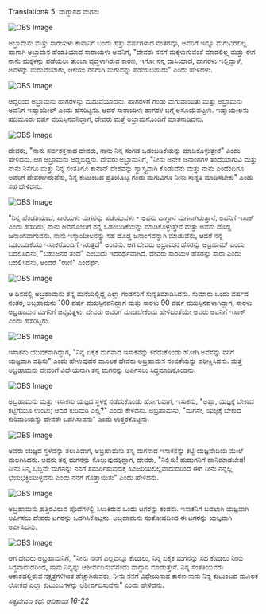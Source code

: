 Translation# 5. ವಾಗ್ದಾನದ ಮಗನು

![OBS Image](https://cdn.door43.org/obs/jpg/360px/obs-en-05-01.jpg)

ಅಬ್ರಾಮನು ಮತ್ತು ಸಾರಯಳು ಕಾನಾನಿಗೆ ಬಂದು ಹತ್ತು ವರ್ಷಗಳಾದ ನಂತರವೂ, ಅವರಿಗೆ ಇನ್ನೂ ಮಗುವಿರಲಿಲ್ಲ. ಹಾಗಾಗಿ ಅಬ್ರಾಮನ ಹೆಂಡತಿಯಾದ ಸಾರಾಯಳು ಅವನಿಗೆ, "ದೇವರು ನನಗೆ ಮಕ್ಕಳಾಗುವಂತೆ ಮಾಡಲಿಲ್ಲ ಮತ್ತು ಈಗ ನಾನು ಮಕ್ಕಳನ್ನು ಪಡೆಯಲು ತುಂಬಾ ವೃದ್ಧಳಾಗಿರುವ ಕಾರಣ, ಇಗೋ ನನ್ನ ದಾಸಿಯಾದ, ಹಾಗರಳು ಇಲ್ಲಿದ್ದಾಳೆ, ಅವಳನ್ನು ಮದುವೆಯಾಗು, ಆಕೆಯು ನನಗಾಗಿ ಮಗುವನ್ನು ಪಡೆಯಬಹುದು" ಎಂದು ಹೇಳಿದಳು.

![OBS Image](https://cdn.door43.org/obs/jpg/360px/obs-en-05-02.jpg)

ಆದ್ದರಿಂದ ಅಬ್ರಾಮನು ಹಾಗರಳನ್ನು ಮದುವೆಯಾದನು. ಹಾಗರಳಿಗೆ ಗಂಡು ಮಗುವಾಯಿತು ಮತ್ತು ಅಬ್ರಾಮನು ಅವನಿಗೆ ಇಷ್ಮಾಯೇಲ್ ಎಂದು ಹೆಸರಿಟ್ಟನು. ಆದರೆ ಸಾರಾಯಳು ಹಾಗರಳ ಬಗ್ಗೆ ಅಸೂಯೆಪಟ್ಟಳು. ಇಷ್ಮಾಯೇಲನು ಹದಿಮೂರು ವರ್ಷ ವಯಸ್ಸಿನವನಿದ್ದಾಗ, ದೇವರು ಮತ್ತೆ ಅಬ್ರಾಮನೊಂದಿಗೆ ಮಾತನಾಡಿದನು.

![OBS Image](https://cdn.door43.org/obs/jpg/360px/obs-en-05-03.jpg)

ದೇವರು, "ನಾನು ಸರ್ವಶಕ್ತನಾದ ದೇವರು, ನಾನು ನಿನ್ನ ಸಂಗಡ ಒಡಂಬಡಿಕೆಯನ್ನು ಮಾಡಿಕೊಳ್ಳುತ್ತೇನೆ" ಎಂದು ಹೇಳಿದನು. ಆಗ ಅಬ್ರಾಮನು ಅಡ್ಡಬಿದ್ದನು. ದೇವರು ಅಬ್ರಾಮನಿಗೆ, "ನೀನು ಅನೇಕ ಜನಾಂಗಗಳ ತಂದೆಯಾಗುವಿ ಮತ್ತು ನಾನು ನಿನಗೂ ಮತ್ತು ನಿನ್ನ ಸಂತತಿಗೂ ಕಾನಾನ್ ದೇಶವನ್ನು ಸ್ವಾಸ್ತ್ಯವಾಗಿ ಕೊಡುವೆನು ಮತ್ತು ನಾನು ಎಂದೆಂದಿಗೂ ಅವರಿಗೆ ದೇವರಾಗಿರುವೆನು, ನಿನ್ನ ಕುಟುಂಬದ ಪ್ರತಿಯೊಬ್ಬ ಗಂಡು ಮಗುವಿಗೂ ನೀನು ಸುನ್ನತಿ ಮಾಡಿಸಬೇಕು" ಎಂದು ಸಹ ಹೇಳಿದನು.

![OBS Image](https://cdn.door43.org/obs/jpg/360px/obs-en-05-04.jpg)

"ನಿನ್ನ ಹೆಂಡತಿಯಾದ, ಸಾರಯಳು ಮಗನನ್ನು ಪಡೆಯುವಳು - ಅವನು ವಾಗ್ದಾನ ಮಗನಾಗಿರುತ್ತಾನೆ, ಅವನಿಗೆ ಇಸಾಕ್ ಎಂದು ಹೆಸರಿಡು, ನಾನು ಅವನೊಂದಿಗೆ ನನ್ನ ಒಡಂಬಡಿಕೆಯನ್ನು ಮಾಡಿಕೊಳ್ಳುತ್ತೇನೆ ಮತ್ತು ಅವನು ದೊಡ್ಡ ಜನಾಂಗವಾಗುವನು. ನಾನು ಇಸ್ಮಾಯೇಲನನ್ನು ಸಹ ದೊಡ್ಡ ಜನಾಂಗವನ್ನಾಗಿ ಮಾಡುವೆನು, ಆದರೆ ನನ್ನ ಒಡಂಬಡಿಕೆಯು ಇಸಾಕನೊಂದಿಗೆ ಇರುತ್ತದೆ" ಅಂದನು.  ಆಗ ದೇವರು ಅಬ್ರಾಮನ ಹೆಸರನ್ನು ಅಬ್ರಹಾಮ್ ಎಂದು ಬದಲಿಸಿದನು, "ಬಹುಜನರ ತಂದೆ" ಎಂಬುದು ಇದರರ್ಥವಾಗಿದೆ. ದೇವರು ಸಾರಯಳ ಹೆಸರನ್ನು ಸಾರಾ ಎಂದು ಬದಲಿಸಿದನು, ಅಂದರೆ "ರಾಣಿ" ಎಂದರ್ಥ.

![OBS Image](https://cdn.door43.org/obs/jpg/360px/obs-en-05-05.jpg)

ಆ ದಿನದಲ್ಲಿ ಅಬ್ರಹಾಮನು ತನ್ನ ಮನೆಯಲ್ಲಿದ್ದ ಎಲ್ಲಾ ಗಂಡಸರಿಗೆ ಸುನ್ನತಿಮಾಡಿಸಿದನು. ಸುಮಾರು ಒಂದು ವರ್ಷದ ನಂತರ, ಅಬ್ರಹಾಮನು 100 ವರ್ಷ ವಯಸ್ಸಿನವನಿದ್ದಾಗ ಮತ್ತು ಸಾರಳು 90 ವರ್ಷ ವಯಸ್ಸಿನವಳಾಗಿದ್ದಾಗ, ಸಾರಳು ಅಬ್ರಹಾಮನ ಮಗನಿಗೆ ಜನ್ಮವಿತ್ತಳು. ದೇವರು ಅವರಿಗೆ ಮಾಡಬೇಕೆಂದು ಹೇಳಿದಂತೆಯೇ ಅವರು ಅವನಿಗೆ ಇಸಾಕ್ ಎಂದು ಹೆಸರಿಟ್ಟರು.

![OBS Image](https://cdn.door43.org/obs/jpg/360px/obs-en-05-06.jpg)

ಇಸಾಕನು ಯುವಕನಾಗಿದ್ದಾಗ, "ನಿನ್ನ ಏಕೈಕ ಮಗನಾದ ಇಸಾಕನನ್ನು ಕರೆದುಕೊಂಡು ಹೋಗಿ ಅವನನ್ನು ನನಗೆ ಯಜ್ಞವಾಗಿ ವಧಿಸು" ಎಂದು ಹೇಳುವುದರ ಮೂಲಕ ದೇವರು ಅಬ್ರಹಾಮನ ನಂಬಿಕೆಯನ್ನು ಪರೀಕ್ಷಿಸಿದನು. ಮತ್ತೆ ಅಬ್ರಹಾಮನು ದೇವರಿಗೆ ವಿಧೇಯನಾಗಿ ತನ್ನ ಮಗನನ್ನು ಅರ್ಪಿಸಲು ಸಿದ್ಧಮಾಡಿಕೊಂಡನು.

![OBS Image](https://cdn.door43.org/obs/jpg/360px/obs-en-05-07.jpg)

ಅಬ್ರಹಾಮನು ಮತ್ತು ಇಸಾಕನು ಯಜ್ಞದ ಸ್ಥಳಕ್ಕೆ ನಡೆದುಕೊಂಡು ಹೋಗುವಾಗ, ಇಸಾಕನು, "ಅಪ್ಪಾ, ಯಜ್ಞಕ್ಕೆ ಬೇಕಾದ ಕಟ್ಟಿಗೆಯೂ ಉಂಟು; ಆದರೆ ಕುರಿಮರಿ ಎಲ್ಲಿ?" ಎಂದು ಕೇಳಿದನು. ಅಬ್ರಹಾಮನು, "ಮಗನೇ, ಯಜ್ಞಕ್ಕೆ ಬೇಕಾದ ಕುರಿಮರಿಯನ್ನು ದೇವರೇ ಒದಗಿಸುವನು" ಎಂದು ಉತ್ತರಕೊಟ್ಟನು.

![OBS Image](https://cdn.door43.org/obs/jpg/360px/obs-en-05-08.jpg)

ಅವರು ಯಜ್ಞದ ಸ್ಥಳವನ್ನು ತಲುಪಿದಾಗ, ಅಬ್ರಹಾಮನು ತನ್ನ ಮಗನಾದ ಇಸಾಕನನ್ನು ಕಟ್ಟಿ ಯಜ್ಞವೇದಿಯ ಮೇಲೆ ಮಲಗಿಸಿದನು. ಅವನು ತನ್ನ ಮಗನನ್ನು ಕೊಲ್ಲುವುದಕ್ಕಿದ್ದಾಗ, ದೇವರು, "ನಿಲ್ಲಿಸು! ಹುಡುಗನಿಗೆ ಹಾನಿಮಾಡಬೇಡ! ನೀನು ನಿನ್ನ ಒಬ್ಬನೇ ಮಗನನ್ನು ನನಗೆ ಸಮರ್ಪಿಸುವುದಕ್ಕೆ ಹಿಂಜರಿಯಲಿಲ್ಲವಾದುದರಿಂದ ಈಗ ನೀನು ನನ್ನಲ್ಲಿ ಭಯಭಕ್ತಿಯುಳ್ಳವನು ಎಂದು ನನಗೆ ಗೊತ್ತಾಯಿತು" ಎಂದು ಹೇಳಿದನು.

![OBS Image](https://cdn.door43.org/obs/jpg/360px/obs-en-05-09.jpg)

ಅಬ್ರಹಾಮನು ಹತ್ತಿರವಿರುವ ಪೊದೆಗಳಲ್ಲಿ ಸಿಲುಕಿರುವ ಒಂದು ಟಗರನ್ನು ಕಂಡನು. ಇಸಾಕನಿಗೆ ಬದಲಾಗಿ ಯಜ್ಞವಾಗಿ ಅರ್ಪಿಸಲು ದೇವರು ಟಗರನ್ನು ಒದಗಿಸಿಕೊಟ್ಟನು. ಅಬ್ರಹಾಮನು ಸಂತೋಷದಿಂದ ಈ ಟಗರನ್ನು ಯಜ್ಞವಾಗಿ ಅರ್ಪಿಸಿದನು.

![OBS Image](https://cdn.door43.org/obs/jpg/360px/obs-en-05-10.jpg)

ಆಗ ದೇವರು ಅಬ್ರಹಾಮನಿಗೆ, "ನೀನು ನನಗೆ ಎಲ್ಲವನ್ನೂ ಕೊಡಲು, ನಿನ್ನ ಏಕೈಕ ಮಗನನ್ನು ಸಹ ಕೊಡಲು ನೀನು ಸಿದ್ಧನಾದುದರಿಂದ, ನಾನು ನಿನ್ನನ್ನು ಆಶೀರ್ವದಿಸುವೆನೆಂದು ವಾಗ್ದಾನ ಮಾಡುತ್ತೇನೆ. ನಿನ್ನ ಸಂತತಿಯವರು ಆಕಾಶದಲ್ಲಿರುವ ನಕ್ಷತ್ರಗಳಿಗಿಂತ ಹೆಚ್ಚಾಗಿರುವರು, ನೀನು ನನಗೆ ವಿಧೇಯನಾದ ಕಾರಣ ನಾನು ನಿನ್ನ ಕುಟುಂಬದ ಮೂಲಕ ಲೋಕದ ಎಲ್ಲಾ ಕುಟುಂಬಗಳನ್ನು ಆಶೀರ್ವದಿಸುವೆನು" ಎಂದು ಹೇಳಿದನು.

_ಸತ್ಯವೇದದ ಕಥೆ: ಆದಿಕಾಂಡ 16-22_

